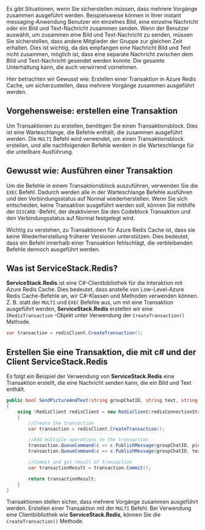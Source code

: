 Es gibt Situationen, wenn Sie sicherstellen müssen, dass mehrere Vorgänge zusammen ausgeführt werden. Beispielsweise können in Ihrer instant messaging-Anwendung Benutzer ein einzelnes Bild, eine einzelne Nachricht oder ein Bild und Text-Nachricht zusammen senden. Wenn der Benutzer auswählt, um zusammen eine Bild und Text-Nachricht zu senden, müssen Sie sicherstellen, dass andere Mitglieder der Gruppe zur gleichen Zeit erhalten. Dies ist wichtig, da das empfangen eine Nachricht Bild und Text nicht zusammen, möglich ist, dass eine separate Nachricht zwischen dem Bild und Text-Nachricht gesendet werden konnte. Die gesamte Unterhaltung kann, die auch verwirrend vornehmen.

Hier betrachten wir Gewusst wie: Erstellen einer Transaktion in Azure Redis Cache, um sicherzustellen, dass mehrere Vorgänge zusammen ausgeführt werden.

## <a name="how-to-create-a-transaction"></a>Vorgehensweise: erstellen eine Transaktion

Um Transaktionen zu erstellen, benötigen Sie einen Transaktionsblock. Dies ist eine Warteschlange, die Befehle enthält, die zusammen ausgeführt werden. Die `MULTI` Befehl wird verwendet, um einen Transaktionsblock erstellen, und alle nachfolgenden Befehle werden in die Warteschlange für die unteilbare Ausführung.

## <a name="how-to-execute-a-transaction"></a>Gewusst wie: Ausführen einer Transaktion

Um die Befehle in einem Transaktionsblock auszuführen, verwenden Sie die `EXEC` Befehl. Dadurch werden alle in der Warteschlange Befehle ausführen und den Verbindungsstatus auf Normal wiederherstellen. Wenn Sie sich entscheiden, keine Transaktion ausgeführt werden soll, können Sie mithilfe der `DISCARD` -Befehl, der deaktivieren Sie den Codeblock Transaktion und den Verbindungsstatus auf Normal festgelegt wird.

Wichtig zu verstehen, zu Transaktionen für Azure Redis Cache ist, dass sie keine Wiederherstellung früherer Versionen unterstützen. Dies bedeutet, dass ein Befehl innerhalb einer Transaktion fehlschlägt, die verbleibenden Befehle dennoch ausgeführt werden.

## <a name="what-is-servicestackredis"></a>Was ist ServiceStack.Redis?

**ServiceStack.Redis** ist eine C#-Clientbibliothek für die Interaktion mit Azure Redis Cache. Dies bedeutet, dass anstelle von Low-Level-Azure Redis Cache-Befehle an, wir C#-Klassen und Methoden verwenden können. Z. B. statt der `MULTI` und `EXEC` Befehle aus, um mit eine Transaktion ausgeführt werden, **ServiceStack.Redis** erstellen wir eine `IRedisTransaction` -Objekt unter Verwendung der `CreateTransaction()` Methode.

```csharp
var transaction = redisClient.CreateTransaction();
```

## <a name="create-a-transaction-using-c-and-the-servicestackredis-client"></a>Erstellen Sie eine Transaktion, die mit c# und der Client ServiceStack.Redis

Es folgt ein Beispiel der Verwendung von **ServiceStack.Redis** eine Transaktion erstellt, die eine Nachricht senden kann, die ein Bild und Text enthält.

```csharp
public bool SendPictureAndText(string groupChatID, string text, string pictureURL)
{
    using (RedisClient redisClient = new RedisClient(redisConnectionString))
    {
        //Create the transaction
        var transaction = redisClient.CreateTransaction();

        //Add multiple operations to the transaction
        transaction.QueueCommand(c => c.PublishMessage(groupChatID, pictureURL));
        transaction.QueueCommand(c => c.PublishMessage(groupChatID, text));

        //Commit and get result of transaction
        var transactionResult = transaction.Commit();

        return transactionResult;
    }
}
```
Transaktionen stellen sicher, dass mehrere Vorgänge zusammen ausgeführt werden. Erstellen einer Transaktion mit der `MULTI` Befehl. Bei Verwendung eine Clientbibliothek wie **ServiceStack.Redis**, können Sie die `CreateTransaction()` Methode.